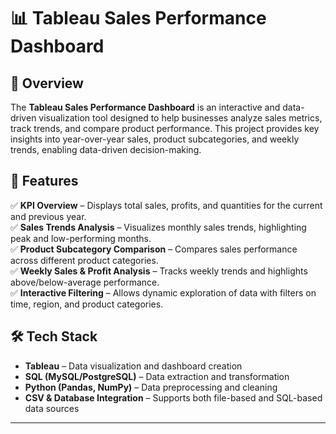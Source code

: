 # 📊 Tableau Sales Performance Dashboard

## 🚀 Overview
The **Tableau Sales Performance Dashboard** is an interactive and data-driven visualization tool designed to help businesses analyze sales metrics, track trends, and compare product performance. This project provides key insights into year-over-year sales, product subcategories, and weekly trends, enabling data-driven decision-making.

## 🎯 Features
✅ **KPI Overview** – Displays total sales, profits, and quantities for the current and previous year.  
✅ **Sales Trends Analysis** – Visualizes monthly sales trends, highlighting peak and low-performing months.  
✅ **Product Subcategory Comparison** – Compares sales performance across different product categories.  
✅ **Weekly Sales & Profit Analysis** – Tracks weekly trends and highlights above/below-average performance.  
✅ **Interactive Filtering** – Allows dynamic exploration of data with filters on time, region, and product categories.  

## 🛠️ Tech Stack
- **Tableau** – Data visualization and dashboard creation  
- **SQL (MySQL/PostgreSQL)** – Data extraction and transformation  
- **Python (Pandas, NumPy)** – Data preprocessing and cleaning  
- **CSV & Database Integration** – Supports both file-based and SQL-based data sources  

---
